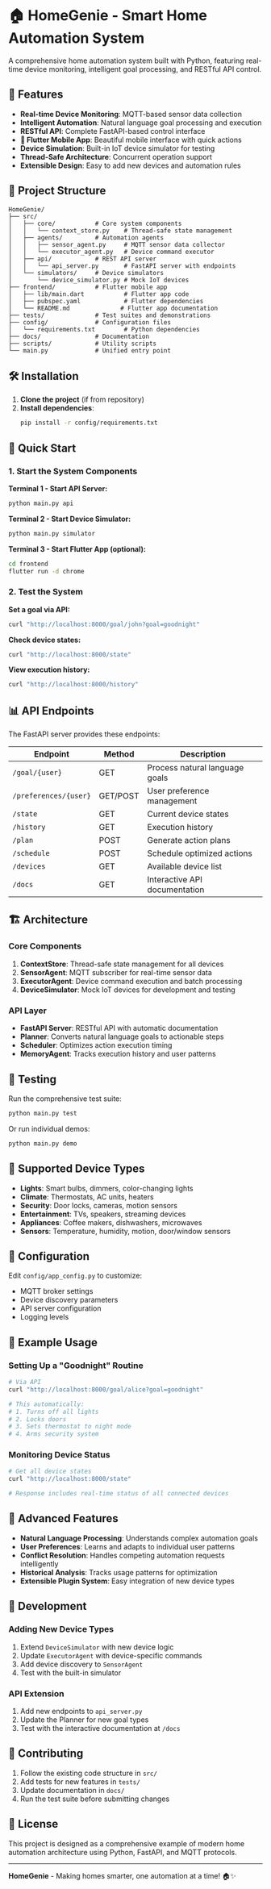 # 🏠 HomeGenie - Smart Home Automation System

A comprehensive home automation system built with Python, featuring real-time device monitoring, intelligent goal processing, and RESTful API control.

## 🚀 Features

- **Real-time Device Monitoring**: MQTT-based sensor data collection
- **Intelligent Automation**: Natural language goal processing and execution
- **RESTful API**: Complete FastAPI-based control interface
- **📱 Flutter Mobile App**: Beautiful mobile interface with quick actions
- **Device Simulation**: Built-in IoT device simulator for testing
- **Thread-Safe Architecture**: Concurrent operation support
- **Extensible Design**: Easy to add new devices and automation rules

## 📁 Project Structure

```
HomeGenie/
├── src/
│   ├── core/           # Core system components
│   │   └── context_store.py    # Thread-safe state management
│   ├── agents/         # Automation agents
│   │   ├── sensor_agent.py     # MQTT sensor data collector
│   │   └── executor_agent.py   # Device command executor
│   ├── api/            # REST API server
│   │   └── api_server.py       # FastAPI server with endpoints
│   └── simulators/     # Device simulators
│       └── device_simulator.py # Mock IoT devices
├── frontend/           # Flutter mobile app
│   ├── lib/main.dart           # Flutter app code
│   ├── pubspec.yaml            # Flutter dependencies
│   └── README.md              # Flutter app documentation
├── tests/              # Test suites and demonstrations
├── config/             # Configuration files
│   └── requirements.txt        # Python dependencies
├── docs/               # Documentation
├── scripts/            # Utility scripts
└── main.py             # Unified entry point
```

## 🛠️ Installation

1. **Clone the project** (if from repository)
2. **Install dependencies**:
   ```bash
   pip install -r config/requirements.txt
   ```

## 🚀 Quick Start

### 1. Start the System Components

**Terminal 1 - Start API Server:**
```bash
python main.py api
```

**Terminal 2 - Start Device Simulator:**
```bash
python main.py simulator
```

**Terminal 3 - Start Flutter App (optional):**
```bash
cd frontend
flutter run -d chrome
```

### 2. Test the System

**Set a goal via API:**
```bash
curl "http://localhost:8000/goal/john?goal=goodnight"
```

**Check device states:**
```bash
curl "http://localhost:8000/state"
```

**View execution history:**
```bash
curl "http://localhost:8000/history"
```

## 📊 API Endpoints

The FastAPI server provides these endpoints:

| Endpoint | Method | Description |
|----------|--------|-------------|
| `/goal/{user}` | GET | Process natural language goals |
| `/preferences/{user}` | GET/POST | User preference management |
| `/state` | GET | Current device states |
| `/history` | GET | Execution history |
| `/plan` | POST | Generate action plans |
| `/schedule` | POST | Schedule optimized actions |
| `/devices` | GET | Available device list |
| `/docs` | GET | Interactive API documentation |

## 🏗️ Architecture

### Core Components

1. **ContextStore**: Thread-safe state management for all devices
2. **SensorAgent**: MQTT subscriber for real-time sensor data
3. **ExecutorAgent**: Device command execution and batch processing
4. **DeviceSimulator**: Mock IoT devices for development and testing

### API Layer

- **FastAPI Server**: RESTful API with automatic documentation
- **Planner**: Converts natural language goals to actionable steps
- **Scheduler**: Optimizes action execution timing
- **MemoryAgent**: Tracks execution history and user patterns

## 🧪 Testing

Run the comprehensive test suite:
```bash
python main.py test
```

Or run individual demos:
```bash
python main.py demo
```

## 📱 Supported Device Types

- **Lights**: Smart bulbs, dimmers, color-changing lights
- **Climate**: Thermostats, AC units, heaters
- **Security**: Door locks, cameras, motion sensors
- **Entertainment**: TVs, speakers, streaming devices
- **Appliances**: Coffee makers, dishwashers, microwaves
- **Sensors**: Temperature, humidity, motion, door/window sensors

## 🔧 Configuration

Edit `config/app_config.py` to customize:
- MQTT broker settings
- Device discovery parameters
- API server configuration
- Logging levels

## 🌟 Example Usage

### Setting Up a "Goodnight" Routine

```python
# Via API
curl "http://localhost:8000/goal/alice?goal=goodnight"

# This automatically:
# 1. Turns off all lights
# 2. Locks doors
# 3. Sets thermostat to night mode
# 4. Arms security system
```

### Monitoring Device Status

```python
# Get all device states
curl "http://localhost:8000/state"

# Response includes real-time status of all connected devices
```

## 🚀 Advanced Features

- **Natural Language Processing**: Understands complex automation goals
- **User Preferences**: Learns and adapts to individual user patterns  
- **Conflict Resolution**: Handles competing automation requests intelligently
- **Historical Analysis**: Tracks usage patterns for optimization
- **Extensible Plugin System**: Easy integration of new device types

## 📝 Development

### Adding New Device Types

1. Extend `DeviceSimulator` with new device logic
2. Update `ExecutorAgent` with device-specific commands
3. Add device discovery to `SensorAgent`
4. Test with the built-in simulator

### API Extension

1. Add new endpoints to `api_server.py`
2. Update the Planner for new goal types
3. Test with the interactive documentation at `/docs`

## 🤝 Contributing

1. Follow the existing code structure in `src/`
2. Add tests for new features in `tests/`
3. Update documentation in `docs/`
4. Run the test suite before submitting changes

## 📄 License

This project is designed as a comprehensive example of modern home automation architecture using Python, FastAPI, and MQTT protocols.

---

**HomeGenie** - Making homes smarter, one automation at a time! 🏠✨